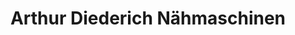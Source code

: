 ---
title: "Arthur Diederich Nähmaschinen"
url: /solingen/arthur-diederich-naehmaschinen/
shop: Nähzubehör
---